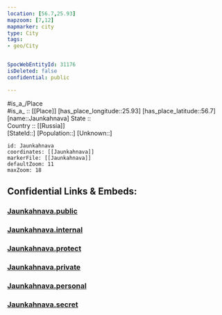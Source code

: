```yaml
---
location: [56.7,25.93] 
mapzoom: [7,12] 
mapmarker: city 
type: City
tags:
- geo/City


SpocWebEntityId: 31176
isDeleted: false
confidential: public

---
```

#is_a_/Place  
#is_a_ :: [[Place]] 
[has_place_longitude::25.93] 
[has_place_latitude::56.7] 
[name::Jaunkahnava] 
State ::  
Country :: [[Russia]]  
[StateId::] 
[Population::] 
[Unknown::] 


```leaflet
id: Jaunkahnava
coordinates: [[Jaunkahnava]] 
markerFile: [[Jaunkahnava]] 
defaultZoom: 11 
maxZoom: 18
```


## Confidential Links & Embeds: 

### [Jaunkahnava.public](/_public/\Earth\Continent\Europe\Europe~North\Latvia\Regions~Latvia\Vidzeme\counties~Vidzeme\Madona\CityJaunkahnava.public.md) 

### [Jaunkahnava.internal](/_internal/\Earth\Continent\Europe\Europe~North\Latvia\Regions~Latvia\Vidzeme\counties~Vidzeme\Madona\CityJaunkahnava.internal.md) 

### [Jaunkahnava.protect](/_protect/\Earth\Continent\Europe\Europe~North\Latvia\Regions~Latvia\Vidzeme\counties~Vidzeme\Madona\CityJaunkahnava.protect.md) 

### [Jaunkahnava.private](/_private/\Earth\Continent\Europe\Europe~North\Latvia\Regions~Latvia\Vidzeme\counties~Vidzeme\Madona\CityJaunkahnava.private.md) 

### [Jaunkahnava.personal](/_personal/\Earth\Continent\Europe\Europe~North\Latvia\Regions~Latvia\Vidzeme\counties~Vidzeme\Madona\CityJaunkahnava.personal.md) 

### [Jaunkahnava.secret](/_secret/\Earth\Continent\Europe\Europe~North\Latvia\Regions~Latvia\Vidzeme\counties~Vidzeme\Madona\CityJaunkahnava.secret.md)

